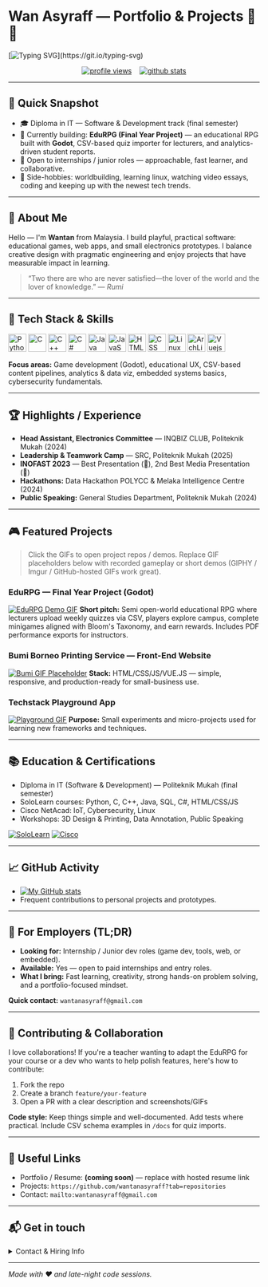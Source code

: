 # Wan Asyraff — Portfolio & Projects 🚀✨

[![Typing SVG](https://readme-typing-svg.demolab.com?font=Bitter\&duration=2000\&pause=2000\&color=52B6F7\&background=FFFFFF00\&width=650\&lines=Passionate+Coder+%26+Lifelong+Learner;Welcome+To+My+Profile!)](https://git.io/typing-svg)

<p align="center">
  <a href="https://github.com/wantanasyraff"><img alt="profile views" src="https://komarev.com/ghpvc/?username=wantanasyraff"/></a>
  &nbsp;&nbsp;
  <a href="https://github.com/wantanasyraff"><img alt="github stats" src="https://github-readme-stats.vercel.app/api?username=wantanasyraff&show_icons=true&theme=radical&card_height=300"/></a>
</p>

---

## 🌟 Quick Snapshot

* 🎓 Diploma in IT — Software & Development track (final semester)
* 🔭 Currently building: **EduRPG (Final Year Project)** — an educational RPG built with **Godot**, CSV-based quiz importer for lecturers, and analytics-driven student reports.
* 💼 Open to internships / junior roles — approachable, fast learner, and collaborative.
* 🤖 Side-hobbies: worldbuilding, learning linux, watching video essays, coding and keeping up with the newest tech trends.

---

## 🔭 About Me

Hello — I'm **Wantan** from Malaysia. I build playful, practical software: educational games, web apps, and small electronics prototypes. I balance creative design with pragmatic engineering and enjoy projects that have measurable impact in learning.

> “Two there are who are never satisfied—the lover of the world and the lover of knowledge.” — *Rumi*

---

## 🧰 Tech Stack & Skills

<p align="left">
  <img src="https://cdn.jsdelivr.net/gh/devicons/devicon@latest/icons/python/python-original.svg" width="36" height="36" title="Python"/>
  <img src="https://cdn.jsdelivr.net/gh/devicons/devicon@latest/icons/c/c-original.svg" width="36" height="36" title="C"/>
  <img src="https://cdn.jsdelivr.net/gh/devicons/devicon@latest/icons/cplusplus/cplusplus-original.svg" width="36" height="36" title="C++"/>
  <img src="https://cdn.jsdelivr.net/gh/devicons/devicon@latest/icons/csharp/csharp-original.svg" width="36" height="36" title="C#"/>
  <img src="https://cdn.jsdelivr.net/gh/devicons/devicon@latest/icons/java/java-original.svg" width="36" height="36" title="Java"/>
  <img src="https://cdn.jsdelivr.net/gh/devicons/devicon@latest/icons/javascript/javascript-original.svg" width="36" height="36" title="JavaScript"/>
  <img src="https://cdn.jsdelivr.net/gh/devicons/devicon@latest/icons/html5/html5-original.svg" width="36" height="36" title="HTML"/>
  <img src="https://cdn.jsdelivr.net/gh/devicons/devicon@latest/icons/css3/css3-original.svg" width="36" height="36" title="CSS"/>
  <img src="https://cdn.jsdelivr.net/gh/devicons/devicon@latest/icons/linux/linux-original.svg" width="36" height="36" title="Linux"/>
  <img src="https://cdn.jsdelivr.net/gh/devicons/devicon@latest/icons/archlinux/archlinux-original.svg" width="36" height="36" title="ArchLinux"/>
  <img src="https://cdn.jsdelivr.net/gh/devicons/devicon@latest/icons/vuejs/vuejs-original.svg" width="36" height="36" title="Vuejs"/>
          
</p>

**Focus areas:** Game development (Godot), educational UX, CSV-based content pipelines, analytics & data viz, embedded systems basics, cybersecurity fundamentals.

---

## 🏆 Highlights / Experience

* **Head Assistant, Electronics Committee** — INQBIZ CLUB, Politeknik Mukah (2024)
* **Leadership & Teamwork Camp** — SRC, Politeknik Mukah (2025)
* **INOFAST 2023** — Best Presentation (🥇), 2nd Best Media Presentation (🥈)
* **Hackathons:** Data Hackathon POLYCC & Melaka Intelligence Centre (2024)
* **Public Speaking:** General Studies Department, Politeknik Mukah (2024)

---

## 🎮 Featured Projects

> Click the GIFs to open project repos / demos. Replace GIF placeholders below with recorded gameplay or short demos (GIPHY / Imgur / GitHub-hosted GIFs work great).

### EduRPG — Final Year Project (Godot)

[![EduRPG Demo GIF](https://media.giphy.com/media/3o7TKP0Iu9gUEUoD8w/giphy.gif)](https://github.com/wantanasyraff/edu-rpg)
**Short pitch:** Semi open-world educational RPG where lecturers upload weekly quizzes via CSV, players explore campus, complete minigames aligned with Bloom's Taxonomy, and earn rewards. Includes PDF performance exports for instructors.

### Bumi Borneo Printing Service — Front-End Website

[![Bumi GIF Placeholder](https://media.giphy.com/media/l4pTfx2qLszoacZRS/giphy.gif)](https://github.com/wantanasyraff/bumi-borneo)
**Stack:** HTML/CSS/JS/VUE.JS — simple, responsive, and production-ready for small-business use.

### Techstack Playground App

[![Playground GIF](https://media.giphy.com/media/xT9IgG50Fb7Mi0prBC/giphy.gif)](https://github.com/wantanasyraff/techstack-playground)
**Purpose:** Small experiments and micro-projects used for learning new frameworks and techniques.

---

## 📚 Education & Certifications

* Diploma in IT (Software & Development) — Politeknik Mukah (final semester)
* SoloLearn courses: Python, C, C++, Java, SQL, C#, HTML/CSS/JS
* Cisco NetAcad: IoT, Cybersecurity, Linux
* Workshops: 3D Design & Printing, Data Annotation, Public Speaking

[![SoloLearn](https://img.shields.io/badge/SoloLearn-View_Certifications-blue)](https://www.sololearn.com/en/profile/30049508)
[![Cisco](https://img.shields.io/badge/Cisco-View_Accreditation-blue)](https://www.credly.com/users/wan-asyraff/)

---

## 📈 GitHub Activity

* [![My GitHub stats](https://github-readme-stats.vercel.app/api?username=wantanasyraff)](https://github.com/wantanasyraff/github-readme-stats)
* Frequent contributions to personal projects and prototypes.

---

## 💼 For Employers (TL;DR)

* **Looking for:** Internship / Junior dev roles (game dev, tools, web, or embedded).
* **Available:** Yes — open to paid internships and entry roles.
* **What I bring:** Fast learning, creativity, strong hands-on problem solving, and a portfolio-focused mindset.

**Quick contact:** `wantanasyraff@gmail.com`

---

## 🤝 Contributing & Collaboration

I love collaborations! If you're a teacher wanting to adapt the EduRPG for your course or a dev who wants to help polish features, here's how to contribute:

1. Fork the repo
2. Create a branch `feature/your-feature`
3. Open a PR with a clear description and screenshots/GIFs

**Code style:** Keep things simple and well-documented. Add tests where practical. Include CSV schema examples in `/docs` for quiz imports.

---

## 📂 Useful Links

* Portfolio / Resume: **(coming soon)** — replace with hosted resume link
* Projects: `https://github.com/wantanasyraff?tab=repositories`
* Contact: `mailto:wantanasyraff@gmail.com`

---

## 📬 Get in touch

<details>
<summary>Contact & Hiring Info</summary>

* **Email:** `wantanasyraff@gmail.com` (fastest)
* **GitHub:** `https://github.com/wantanasyraff`
* **Portfolio:** Coming soon — will update this README when live.

</details>

---

*Made with ❤️ and late-night code sessions.*
